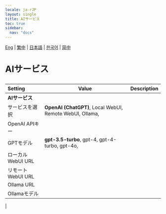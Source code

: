 ```yaml
---
locale: ja-rJP
layout: single
title: AIサービス
toc: true
sidebar:
  nav: "docs"
---
```

[Eng](/dancexr/menu/2025.4/chat/ai_service) | [繁中](/tw/dancexr/menu/2025.4/chat/ai_service) | [日本語](/jp/dancexr/menu/2025.4/chat/ai_service) | [한국어](/kr/dancexr/menu/2025.4/chat/ai_service) | [简中](/zh/dancexr/menu/2025.4/chat/ai_service)

# AIサービス

## 

| Setting | Value | Description |
| :--- | --- | :--- |
|**AIサービス** | | 
| サービスを選択 |  **OpenAI (ChatGPT)**,  Local WebUI,  Remote WebUI,  Ollama,  |  |
| OpenAI APIキー || 
| GPTモデル |  **gpt-3.5-turbo**,  gpt-4,  gpt-4-turbo,  gpt-4o,  |  |
| ローカルWebUI URL || 
| リモートWebUI URL || 
| Ollama URL || 
| Ollamaモデル || 
|
